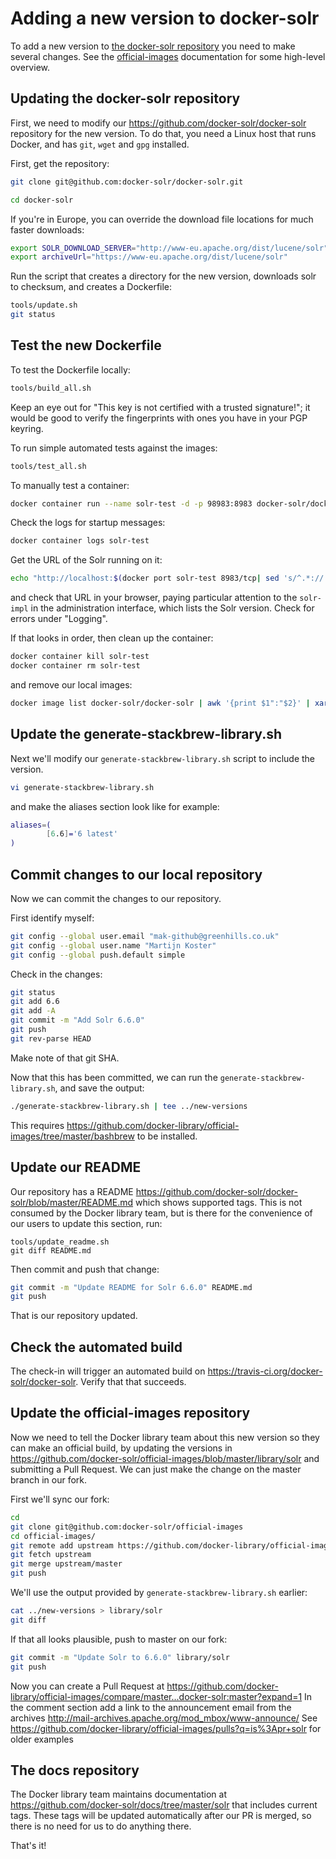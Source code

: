 # Adding a new version to docker-solr

To add a new version to [the docker-solr repository](https://github.com/docker-solr) you need to make several changes.
See the [official-images](https://github.com/docker-solr/official-images) documentation for some high-level overview.

## Updating the docker-solr repository

First, we need to modify our https://github.com/docker-solr/docker-solr repository for the new version.
To do that, you need a Linux host that runs Docker, and has `git`, `wget` and `gpg` installed.

First, get the repository:

```bash
git clone git@github.com:docker-solr/docker-solr.git

cd docker-solr
```

If you're in Europe, you can override the download file locations for much faster downloads:

```bash
export SOLR_DOWNLOAD_SERVER="http://www-eu.apache.org/dist/lucene/solr"
export archiveUrl="https://www-eu.apache.org/dist/lucene/solr"
```

Run the script that creates a directory for the new version, downloads solr to checksum, and creates a Dockerfile:

```bash
tools/update.sh
git status
```

## Test the new Dockerfile

To test the Dockerfile locally:

```bash
tools/build_all.sh
```

Keep an eye out for "This key is not certified with a trusted signature!"; it would be good to verify the fingerprints with ones you have in your PGP keyring.

To run simple automated tests against the images:

```bash
tools/test_all.sh
```

To manually test a container:

```bash
docker container run --name solr-test -d -p 98983:8983 docker-solr/docker-solr:latest solr-demo
```

Check the logs for startup messages:

```bash
docker container logs solr-test
```

Get the URL of the Solr running on it:

```bash
echo "http://localhost:$(docker port solr-test 8983/tcp| sed 's/^.*://')/"
```

and check that URL in your browser, paying particular attention to the `solr-impl` in the administration interface, which lists the Solr version.
Check for errors under "Logging".

If that looks in order, then clean up the container:

```bash
docker container kill solr-test
docker container rm solr-test
```

and remove our local images:

```bash
docker image list docker-solr/docker-solr | awk '{print $1":"$2}' | xargs -n 1 docker image rm
```

## Update the generate-stackbrew-library.sh

Next we'll modify our `generate-stackbrew-library.sh` script to include the version.

```bash
vi generate-stackbrew-library.sh
```

and make the aliases section look like for example:

```bash
aliases=(
        [6.6]='6 latest'
)
```

## Commit changes to our local repository

Now we can commit the changes to our repository.

First identify myself:

```bash
git config --global user.email "mak-github@greenhills.co.uk"
git config --global user.name "Martijn Koster"
git config --global push.default simple
```

Check in the changes:

```bash
git status
git add 6.6
git add -A
git commit -m "Add Solr 6.6.0"
git push
git rev-parse HEAD
```

Make note of that git SHA.

Now that this has been committed, we can run the `generate-stackbrew-library.sh`, and save the output:

```bash
./generate-stackbrew-library.sh | tee ../new-versions
```

This requires https://github.com/docker-library/official-images/tree/master/bashbrew to be installed.

## Update our README

Our repository has a README https://github.com/docker-solr/docker-solr/blob/master/README.md which shows
supported tags. This is not consumed by the Docker library team, but is there for the convenience of
our users to update this section, run:

```
tools/update_readme.sh
git diff README.md
```

Then commit and push that change:

```bash
git commit -m "Update README for Solr 6.6.0" README.md
git push
```

That is our repository updated.

## Check the automated build

The check-in will trigger an automated build on https://travis-ci.org/docker-solr/docker-solr.
Verify that that succeeds.

## Update the official-images repository

Now we need to tell the Docker library team about this new version so they can make an official build,
by updating the versions in https://github.com/docker-solr/official-images/blob/master/library/solr
and submitting a Pull Request. We can just make the change on the master branch in our fork.

First we'll sync our fork:

```bash
cd
git clone git@github.com:docker-solr/official-images
cd official-images/
git remote add upstream https://github.com/docker-library/official-images.git
git fetch upstream
git merge upstream/master
git push
```

We'll use the output provided by `generate-stackbrew-library.sh` earlier:

```bash
cat ../new-versions > library/solr 
git diff
```

If that all looks plausible, push to master on our fork:

```bash
git commit -m "Update Solr to 6.6.0" library/solr
git push
```

Now you can create a Pull Request at https://github.com/docker-library/official-images/compare/master...docker-solr:master?expand=1
In the comment section add a link to the announcement email from the archives http://mail-archives.apache.org/mod_mbox/www-announce/
See https://github.com/docker-library/official-images/pulls?q=is%3Apr+solr for older examples

## The docs repository

The Docker library team maintains documentation at https://github.com/docker-solr/docs/tree/master/solr that includes current tags.
These tags will be updated automatically after our PR is merged, so there is no need for us to do anything there.

That's it!
